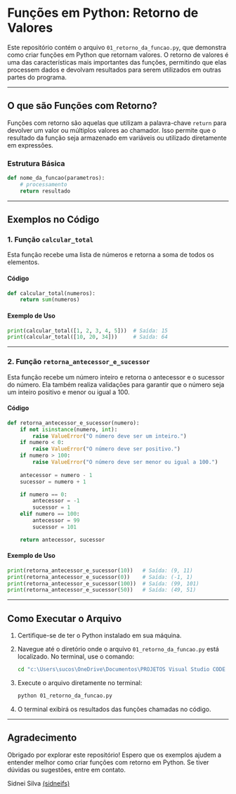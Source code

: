 # Funções em Python: Retorno de Valores

Este repositório contém o arquivo `01_retorno_da_funcao.py`, que demonstra como criar funções em Python que retornam valores. O retorno de valores é uma das características mais importantes das funções, permitindo que elas processem dados e devolvam resultados para serem utilizados em outras partes do programa.

---

## O que são Funções com Retorno?

Funções com retorno são aquelas que utilizam a palavra-chave `return` para devolver um valor ou múltiplos valores ao chamador. Isso permite que o resultado da função seja armazenado em variáveis ou utilizado diretamente em expressões.

### Estrutura Básica

```python
def nome_da_funcao(parametros):
    # processamento
    return resultado
```

---

## Exemplos no Código

### 1. Função `calcular_total`

Esta função recebe uma lista de números e retorna a soma de todos os elementos.

#### Código

```python
def calcular_total(numeros):
    return sum(numeros)
```

#### Exemplo de Uso

```python
print(calcular_total([1, 2, 3, 4, 5]))  # Saída: 15
print(calcular_total([10, 20, 34]))     # Saída: 64
```

---

### 2. Função `retorna_antecessor_e_sucessor`

Esta função recebe um número inteiro e retorna o antecessor e o sucessor do número. Ela também realiza validações para garantir que o número seja um inteiro positivo e menor ou igual a 100.

#### Código

```python
def retorna_antecessor_e_sucessor(numero):
    if not isinstance(numero, int):
        raise ValueError("O número deve ser um inteiro.")
    if numero < 0:
        raise ValueError("O número deve ser positivo.")
    if numero > 100:
        raise ValueError("O número deve ser menor ou igual a 100.")
    
    antecessor = numero - 1
    sucessor = numero + 1

    if numero == 0:
        antecessor = -1
        sucessor = 1
    elif numero == 100:
        antecessor = 99
        sucessor = 101

    return antecessor, sucessor
```

#### Exemplo de Uso

```python
print(retorna_antecessor_e_sucessor(10))   # Saída: (9, 11)
print(retorna_antecessor_e_sucessor(0))    # Saída: (-1, 1)
print(retorna_antecessor_e_sucessor(100))  # Saída: (99, 101)
print(retorna_antecessor_e_sucessor(50))   # Saída: (49, 51)
```

---

## Como Executar o Arquivo

1. Certifique-se de ter o Python instalado em sua máquina.
2. Navegue até o diretório onde o arquivo `01_retorno_da_funcao.py` está localizado. No terminal, use o comando:

   ```bash
   cd "c:\Users\sucos\OneDrive\Documentos\PROJETOS Visual Studio CODE 2025\AULA 5 VS\Python\Python_11\Estrutura de Dados\funções python_ parte 01\returno da função"
   ```

3. Execute o arquivo diretamente no terminal:

   ```bash
   python 01_retorno_da_funcao.py
   ```

4. O terminal exibirá os resultados das funções chamadas no código.

---

## Agradecimento

Obrigado por explorar este repositório! Espero que os exemplos ajudem a entender melhor como criar funções com retorno em Python. Se tiver dúvidas ou sugestões, entre em contato.

Sidnei Silva [(sidneifs)](https://github.com/sidneifs)
